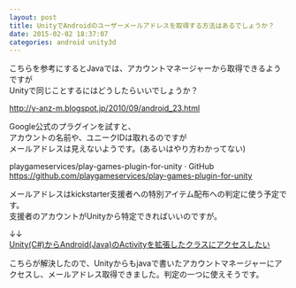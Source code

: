 ```yaml
---
layout: post
title: UnityでAndroidのユーザーメールアドレスを取得する方法はあるでしょうか？
date: 2015-02-02 18:37:07
categories: android unity3d
---
```

<p>こちらを参考にするとJavaでは、アカウントマネージャーから取得できるようですが<br>
Unityで同じことするにはどうしたらいいでしょうか？</p>

<p><a href="http://y-anz-m.blogspot.jp/2010/09/android_23.html" rel="nofollow noreferrer">http://y-anz-m.blogspot.jp/2010/09/android_23.html</a></p>

<p>Google公式のプラグインを試すと、<br>
アカウントの名前や、ユニークIDは取れるのですが<br>
メールアドレスは見えないようです。(あるいはやり方わかってない)</p>

<p>playgameservices/play-games-plugin-for-unity · GitHub <br>
<a href="https://github.com/playgameservices/play-games-plugin-for-unity" rel="nofollow noreferrer">https://github.com/playgameservices/play-games-plugin-for-unity</a></p>

<p>メールアドレスはkickstarter支援者への特別アイテム配布への判定に使う予定です。<br>
支援者のアカウントがUnityから特定できればいいのですが。</p>

<p>↓↓<br>
<a href="https://ja.stackoverflow.com/questions/6622/">Unity(C#)からAndroid(Java)のActivityを拡張したクラスにアクセスしたい</a></p>

<p>こちらが解決したので、Unityからもjavaで書いたアカウントマネージャーにアクセスし、メールアドレス取得できました。判定の一つに使えそうです。</p>
